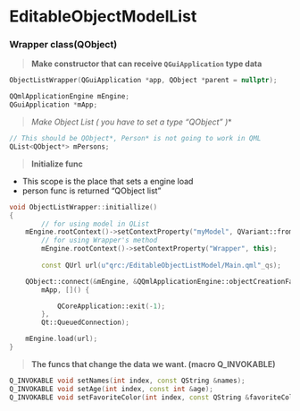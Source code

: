 # EditableObjectModelList

### Wrapper class(QObject)

> **Make constructor that can receive `QGuiApplication` type data**
> 

```cpp
ObjectListWrapper(QGuiApplication *app, QObject *parent = nullptr);

QQmlApplicationEngine mEngine;
QGuiApplication *mApp;
```

> **Make Object List ( you have to set a type “QObject*” )**
> 

```cpp
// This should be QObject*, Person* is not going to work in QML
QList<QObject*> mPersons;
```

> **********Initialize func**********
- This scope is the place that sets a engine load
- person func is returned “QObject list”
> 

```cpp
void ObjectListWrapper::initiallize()
{
		// for using model in QList
    mEngine.rootContext()->setContextProperty("myModel", QVariant::fromValue(persons()));
		// for using Wrapper's method
		mEngine.rootContext()->setContextProperty("Wrapper", this);
    
		const QUrl url(u"qrc:/EditableObjectListModel/Main.qml"_qs);

    QObject::connect(&mEngine, &QQmlApplicationEngine::objectCreationFailed,
        mApp, []() {

            QCoreApplication::exit(-1);
        },
        Qt::QueuedConnection);

    mEngine.load(url);
}
```

> **The funcs that change the data we want. (macro Q_INVOKABLE)**
> 

```cpp
Q_INVOKABLE void setNames(int index, const QString &names);
Q_INVOKABLE void setAge(int index, const int &age);
Q_INVOKABLE void setFavoriteColor(int index, const QString &favoriteColor);
```